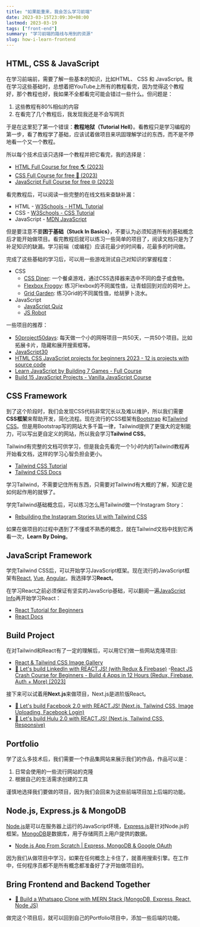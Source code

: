 ```yaml
---
title: "如果能重来，我会怎么学习前端"
date: 2023-03-15T23:09:30+08:00
lastmod: 2023-03-19
tags: ["front-end"]
summary: "学习前端的路线与用到的资源"
slug: how-i-learn-frontend
---
```


## HTML, CSS & JavaScript

在学习前端前，需要了解一些基本的知识，比如HTML、 CSS 和 JavaScript。我在学习这些基础时，总想着把YouTube上所有的教程看完，因为觉得这个教程好，那个教程也好，我如果不全都看完可能会错过一些什么。但问题是：
1. 这些教程有80%相似的内容
2. 在看完了几个教程后，我发现我还是不会写网页

于是在这里犯了第一个错误：**教程地狱（Tutorial Hell）**。看教程只是学习编程的第一步，看了教程学了基础，应该试着做项目来巩固理解学过的东西，而不是不停地看一个又一个教程。

所以每个技术应该只选择一个教程并把它看完，我的选择是：
- [HTML Full Course for free 🌎 (2023)](https://youtu.be/HD13eq_Pmp8)
- [CSS Full Course for free 🎨 (2023)](https://youtu.be/8dWL3wF_OMw)
- [JavaScript Full Course for free 🌐 (2023)](https://youtu.be/8dWL3wF_OMw)

看完教程后，可以阅读一些完整的在线文档来查缺补漏：

- HTML - [W3Schools - HTML Tutorial](https://www.w3schools.com/html/default.asp)
- CSS - [W3Schools - CSS Tutorial](https://www.w3schools.com/css/default.asp)
- JavaScript - [MDN JavaScript](https://developer.mozilla.org/en-US/docs/Web/JavaScript/Reference)

但是要注意不要**困于基础（Stuck In Basics）**，不要认为必须知道所有的基础概念后才能开始做项目。看完教程后就可以练习一些简单的项目了，阅读文档只是为了补足知识的缺漏。学习前端（或编程）应该花最少的时间看，花最多的时间做。

完成了这些基础的学习后，可以用一些游戏测试自己对知识的掌握程度：
- CSS
    - [CSS Diner](https://flukeout.github.io/): 一个餐桌游戏，通过CSS选择器来选中不同的盘子或食物。
    - [Flexbox Froggy](https://flexboxfroggy.com/): 练习Flexbox的不同属性值，让青蛙回到对应的荷叶上。
    - [Grid Garden](https://cssgridgarden.com/): 练习Grid的不同属性值，给胡萝卜浇水。
- JavaScript
    - [JavaScript Quiz](http://javascriptquiz.com/)
    - [JS Robot](https://lab.reaal.me/jsrobot/#level=1&language=en)


一些项目的推荐：
- [50project50days](https://github.com/bradtraversy/50projects50days): 每天做一个小的网呀项目一共50天，一共50个项目。比如拓展卡片，隐藏和展开搜索框等。
- [JavaScript30](https://javascript30.com/)
- [HTML CSS JavaScript projects for beginners 2023 - 12 js projects with source code](https://youtu.be/-7JSF_aATJg)
- [Learn JavaScript by Building 7 Games - Full Course](https://youtu.be/ec8vSKJuZTk)
- [Build 15 JavaScript Projects - Vanilla JavaScript Course](https://youtu.be/3PHXvlpOkf4)


## CSS Framework

到了这个阶段时，我们会发现CSS代码非常冗长以及难以维护，所以我们需要**CSS框架**来帮助开发，简化流程。现在流行的CSS框架有[Bootstrap](https://getbootstrap.com/) 和[Tailwind CSS](https://tailwindcss.com/)。但是用Bootstrap写的网站大多千篇一律，Tailwind提供了更强大的定制能力，可以写出更自定义的网站，所以我会学习**Tailwind CSS**。

Tailwind有完整的文档可供学习，但是我会先看完一个1小时内的Tailwind教程再开始看文档，这样的学习心智负担会更小。
- [Tailwind CSS Tutorial](https://www.youtube.com/watch?v=bxmDnn7lrnk&list=PL4cUxeGkcC9gpXORlEHjc5bgnIi5HEGhw)
- [Tailwind CSS Docs](https://tailwindcss.com/docs/installation)

学习Tailwind，不需要记住所有东西，只需要对Tailwind有大概的了解，知道它是如何起作用的就够了。

学完Tailwind基础概念后，可以练习怎么用Tailwind做一个Instagram Story：
- [Rebuilding the Instagram Stories UI with Tailwind CSS](https://youtu.be/v74SZBVMPa0)

如果在做项目的过程中遇到了不懂或不熟悉的概念，就在Tailwind文档中找到它再看一次，**Learn By Doing**。

## JavaScript Framework

学完Tailwind CSS后，可以开始学习JavaScript框架。现在流行的JavaScript框架有[React](https://reactjs.org/), [Vue](https://vuejs.org/), [Angular](https://angular.io/)。我选择学习**React**。

在学习React之前必须保证有坚实的JavaScrip基础，可以翻阅一遍[JavaScript Info](https://javascript.info/)再开始学习React：

- [React Tutorial for Beginners](https://youtu.be/SqcY0GlETPk)
- [React Docs](https://reactjs.org/docs/getting-started.html)

## Build Project

在对Tailwind和React有了一定的理解后，可以用它们做一些网站克隆项目:
- [React & Tailwind CSS Image Gallery](https://youtu.be/FiGmAI5e91M)
- [🔴 Let's build LinkedIn with REACT.JS! (with Redux & Firebase)](https://www.youtube.com/live/QaYts9sPmcY?feature=share)
-[React JS Crash Course for Beginners - Build 4 Apps in 12 Hours (Redux, Firebase, Auth + More) [2023]](https://youtu.be/tbvguOj8C-o)

接下来可以试着用**Next.js**来做项目，Next.js是进阶版React。
- [🔴 Let's build Facebook 2.0 with REACT.JS! (Next.js, Tailwind CSS, Image Uploading, Facebook Login)](https://www.youtube.com/live/dBotWYKYYWc?feature=share)
- [🔴 Let's build Hulu 2.0 with REACT.JS! (Next.js, Tailwind CSS, Responsive)](https://www.youtube.com/live/MqDlsjc8GLo?feature=share)

## Portfolio

学了这么多技术后，我们需要一个作品集网站来展示我们的作品，作品可以是：
1. 日常会使用的一些流行网站的克隆
2. 根据自己的生活需求创建的工具

谨慎地选择我们要做的项目，因为我们会回来为这些前端项目加上后端的功能。

## Node.js, Express.js & MongoDB

[Node.js](https://nodejs.org/en/)是可以在服务器上运行的JavaScript环境，[Express.js](https://expressjs.com/)是针对Node.js的框架。[MongoDB](https://www.mongodb.com/)是数据库，用于存储网页上用户提供的数据。

- [Node.js App From Scratch | Express, MongoDB & Google OAuth](https://youtu.be/SBvmnHTQIPY)

因为我们从做项目中学习，如果在任何概念上卡住了，就善用搜索引擎。在工作中，任何程序员都不是所有概念都准备好了才开始做项目的。

## Bring Frontend and Backend Together

- [🔴 Build a Whatsapp Clone with MERN Stack (MongoDB, Express, React, Node JS)](https://www.youtube.com/live/gzdQDxzW2Tw?feature=share)

做完这个项目后，就可以回到自己的Portfolio项目中，添加一些后端的功能。